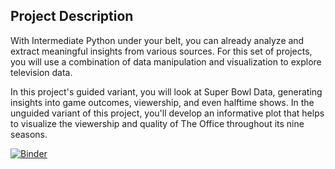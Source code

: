 ## Project Description
With Intermediate Python under your belt, you can already analyze and extract meaningful insights from various sources. For this set of projects, you will use a combination of data manipulation and visualization to explore television data.

In this project's guided variant, you will look at Super Bowl Data, generating insights into game outcomes, viewership, and even halftime shows. In the unguided variant of this project, you'll develop an informative plot that helps to visualize the viewership and quality of The Office throughout its nine seasons.
  

[![Binder](https://mybinder.org/badge_logo.svg)](https://mybinder.org/v2/gh/Ben-Mbarek-Mohamed/master?filepath=Mini_Projet_DA%2Fnotebook.ipynb)